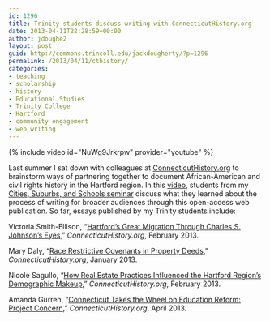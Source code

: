 ```yaml
---
id: 1296
title: Trinity students discuss writing with ConnecticutHistory.org
date: 2013-04-11T22:28:59+00:00
author: jdoughe2
layout: post
guid: http://commons.trincoll.edu/jackdougherty/?p=1296
permalink: /2013/04/11/cthistory/
categories:
- teaching
- scholarship
- history
- Educational Studies
- Trinity College
- Hartford
- community engagement
- web writing
---
```

{% include video id="NuWg9Jrkrpw" provider="youtube" %}

Last summer I sat down with colleagues at <a href="http://connecticuthistory.org" target="_blank">ConnecticutHistory.org</a> to brainstorm ways of partnering together to document African-American and civil rights history in the Hartford region. In this <a href="http://www.youtube.com/watch?v=NuWg9Jrkrpw&feature=youtu.be" target="_blank">video</a>, students from my <a href="http://commons.trincoll.edu/cssp" target="_blank">Cities, Suburbs, and Schools seminar</a> discuss what they learned about the process of writing for broader audiences through this open-access web publication. So far, essays published by my Trinity students include:

Victoria Smith-Ellison, “<a href="http://connecticuthistory.org/hartfords-great-migration-through-charles-s-johnsons-eyes/" target="_blank">Hartford’s Great Migration Through Charles S. Johnson’s Eyes</a>,” _ConnecticutHistory.org_, February 2013.

Mary Daly, “<a href="http://connecticuthistory.org/race-restrictive-covenants-in-property-deeds" target="_blank">Race Restrictive Covenants in Property Deeds</a>,” _ConnecticutHistory.org_, January 2013.

Nicole Sagullo, “<a href="http://connecticuthistory.org/how-real-estate-practices-influenced-the-hartford-regions-demographic-makeup" target="_blank">How Real Estate Practices Influenced the Hartford Region’s Demographic Makeup</a>,” _ConnecticutHistory.org_, February 2013.

Amanda Gurren, “<a href="http://connecticuthistory.org/connecticut-takes-the-wheel-on-education-reform-project-concern" target="_blank">Connecticut Takes the Wheel on Education Reform: Project Concern</a>,” _ConnecticutHistory.org_, April 2013.
